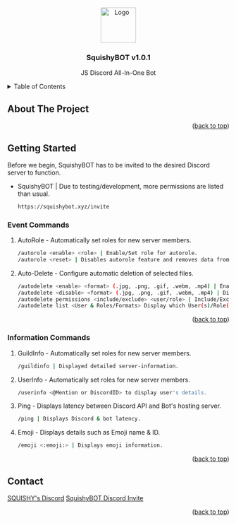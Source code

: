 <a id="readme-top"></a>

<!-- PROJECT LOGO -->
<br />
<div align="center">
  <a href="https://github.com/xSQUISHY/SquishyBOT-Instructions">
    <img src="https://squishybot.xyz/SQUISHY.png" alt="Logo" width="80" height="80">
  </a>

<h3 align="center">SquishyBOT v1.0.1</h3>

  <p align="center">
    JS Discord All-In-One Bot
  </p>
</div>



<!-- TABLE OF CONTENTS -->
<details>
  <summary>Table of Contents</summary>
  <ol>
    <li>
      <a href="#about-the-project">About The Project</a>
      <ul>
        <li><a href="#built-with">Built With</a></li>
      </ul>
    </li>
    <li>
      <a href="#getting-started">Getting Started</a>
      <ul>
        <li><a href="#prerequisites">Prerequisites</a></li>
        <li><a href="#installation">Installation</a></li>
      </ul>
    </li>
    <li><a href="#roadmap">Roadmap</a></li>

  </ol>
</details>



<!-- ABOUT THE PROJECT -->
## About The Project

<p align="right">(<a href="#readme-top">back to top</a>)</p>

<!-- GETTING STARTED -->
## Getting Started

Before we begin, SquishyBOT has to be invited to the desired Discord server to function.
* SquishyBOT | Due to testing/development, more permissions are listed than usual.
  ```sh
  https://squishybot.xyz/invite
  ```

### Event Commands

1. AutoRole - Automatically set roles for new server members.
   ```sh
   /autorole <enable> <role> | Enable/Set role for autorole.
   /autorole <reset> | Disables autorole feature and removes data from database.
   ```
2. Auto-Delete - Configure automatic deletion of selected files.
   ```sh
   /autodelete <enable> <format> (.jpg, .png, .gif, .webm, .mp4) | Enable the bot to automatically delete specific file formats.
   /autodelete <disable> <format> (.jpg, .png, .gif, .webm, .mp4) | Disable auto-deletion for specific file formats.
   /autodelete permissions <include/exclude> <user/role> | Include/Exclude specific roles from being affected by auto-delete. (All Members By Default)
   /autodelete list <User & Roles/Formats> Display which User(s)/Role(s) are excluded from auto-delete or view enabled/disabled formats.
   ```

<p align="right">(<a href="#readme-top">back to top</a>)</p>



### Information Commands

1. GuildInfo - Automatically set roles for new server members.
   ```sh
   /guildinfo | Displayed detailed server-information.
   ```
2. UserInfo - Automatically set roles for new server members.
   ```sh
   /userinfo <@Mention or DiscordID> to display user's details.
   ```
3. Ping - Displays latency between Discord API and Bot's hosting server.
   ```sh
   /ping | Displays Discord & bot latency.
   ```
4. Emoji - Displays details such as Emoji name & ID.
   ```sh
   /emoji <:emoji:> | Displays emoji information.
   ```

<p align="right">(<a href="#readme-top">back to top</a>)</p>

<!-- CONTACT -->
## Contact

[SQUISHY's Discord](https://discord.gg/DjTgBxzhZr)
[SquishyBOT Discord Invite](https://squishybot.xyz/invite)

<p align="right">(<a href="#readme-top">back to top</a>)</p>


<!-- MARKDOWN LINKS & IMAGES -->
<!-- https://www.markdownguide.org/basic-syntax/#reference-style-links -->
[squishybot-logo]: https://squishybot.xyz/SQUISHY.png
[contributors-shield]: https://img.shields.io/github/contributors/github_username/repo_name.svg?style=for-the-badge
[contributors-url]: https://github.com/github_username/repo_name/graphs/contributors
[forks-shield]: https://img.shields.io/github/forks/github_username/repo_name.svg?style=for-the-badge
[forks-url]: https://github.com/github_username/repo_name/network/members
[stars-shield]: https://img.shields.io/github/stars/github_username/repo_name.svg?style=for-the-badge
[stars-url]: https://github.com/github_username/repo_name/stargazers
[issues-shield]: https://img.shields.io/github/issues/github_username/repo_name.svg?style=for-the-badge
[issues-url]: https://github.com/github_username/repo_name/issues
[license-shield]: https://img.shields.io/github/license/github_username/repo_name.svg?style=for-the-badge
[license-url]: https://github.com/github_username/repo_name/blob/master/LICENSE.txt
[linkedin-shield]: https://img.shields.io/badge/-LinkedIn-black.svg?style=for-the-badge&logo=linkedin&colorB=555
[linkedin-url]: https://linkedin.com/in/linkedin_username
[product-screenshot]: images/screenshot.png
[Next.js]: https://img.shields.io/badge/next.js-000000?style=for-the-badge&logo=nextdotjs&logoColor=white
[Next-url]: https://nextjs.org/
[React.js]: https://img.shields.io/badge/React-20232A?style=for-the-badge&logo=react&logoColor=61DAFB
[React-url]: https://reactjs.org/
[Vue.js]: https://img.shields.io/badge/Vue.js-35495E?style=for-the-badge&logo=vuedotjs&logoColor=4FC08D
[Vue-url]: https://vuejs.org/
[Angular.io]: https://img.shields.io/badge/Angular-DD0031?style=for-the-badge&logo=angular&logoColor=white
[Angular-url]: https://angular.io/
[Svelte.dev]: https://img.shields.io/badge/Svelte-4A4A55?style=for-the-badge&logo=svelte&logoColor=FF3E00
[Svelte-url]: https://svelte.dev/
[Laravel.com]: https://img.shields.io/badge/Laravel-FF2D20?style=for-the-badge&logo=laravel&logoColor=white
[Laravel-url]: https://laravel.com
[Bootstrap.com]: https://img.shields.io/badge/Bootstrap-563D7C?style=for-the-badge&logo=bootstrap&logoColor=white
[Bootstrap-url]: https://getbootstrap.com
[JQuery.com]: https://img.shields.io/badge/jQuery-0769AD?style=for-the-badge&logo=jquery&logoColor=white
[JQuery-url]: https://jquery.com 
